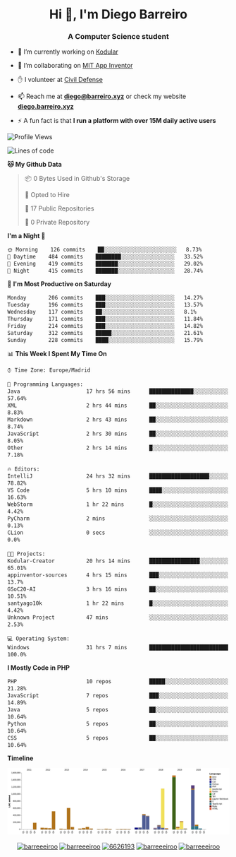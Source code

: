 <h1 align="center">Hi 👋, I'm Diego Barreiro</h1>
<h3 align="center">A Computer Science student</h3>

- 🔭 I’m currently working on [Kodular](https://www.kodular.io)

- 👯 I’m collaborating on [MIT App Inventor](https://github.com/mit-cml/appinventor-sources)

- ✋ I volunteer at [Civil Defense](https://proteccioncivil.sdc.gal)

- 📫 Reach me at **diego@barreiro.xyz** or check my website **[diego.barreiro.xyz](https://diego.barreiro.xyz)**

- ⚡ A fun fact is that **I run a platform with over 15M daily active users**

<!--START_SECTION:waka-->
![Profile Views](http://img.shields.io/badge/Profile%20Views-60-blue)

![Lines of code](https://img.shields.io/badge/From%20Hello%20World%20I%27ve%20Written-21.7%20million%20lines%20of%20code-blue)

**🐱 My Github Data** 

> 📦 0 Bytes Used in Github's Storage 
 > 
> 💼 Opted to Hire
 > 
> 📜 17 Public Repositories
 > 
> 🔑 0 Private Repository 
 > 
**I'm a Night 🦉** 

```text
🌞 Morning    126 commits    ██░░░░░░░░░░░░░░░░░░░░░░░   8.73% 
🌆 Daytime    484 commits    ████████░░░░░░░░░░░░░░░░░   33.52% 
🌃 Evening    419 commits    ███████░░░░░░░░░░░░░░░░░░   29.02% 
🌙 Night      415 commits    ███████░░░░░░░░░░░░░░░░░░   28.74%

```
📅 **I'm Most Productive on Saturday** 

```text
Monday       206 commits    ███░░░░░░░░░░░░░░░░░░░░░░   14.27% 
Tuesday      196 commits    ███░░░░░░░░░░░░░░░░░░░░░░   13.57% 
Wednesday    117 commits    ██░░░░░░░░░░░░░░░░░░░░░░░   8.1% 
Thursday     171 commits    ███░░░░░░░░░░░░░░░░░░░░░░   11.84% 
Friday       214 commits    ███░░░░░░░░░░░░░░░░░░░░░░   14.82% 
Saturday     312 commits    █████░░░░░░░░░░░░░░░░░░░░   21.61% 
Sunday       228 commits    ████░░░░░░░░░░░░░░░░░░░░░   15.79%

```


📊 **This Week I Spent My Time On** 

```text
⌚︎ Time Zone: Europe/Madrid

💬 Programming Languages: 
Java                     17 hrs 56 mins      ██████████████░░░░░░░░░░░   57.64% 
XML                      2 hrs 44 mins       ██░░░░░░░░░░░░░░░░░░░░░░░   8.83% 
Markdown                 2 hrs 43 mins       ██░░░░░░░░░░░░░░░░░░░░░░░   8.74% 
JavaScript               2 hrs 30 mins       ██░░░░░░░░░░░░░░░░░░░░░░░   8.05% 
Other                    2 hrs 14 mins       █░░░░░░░░░░░░░░░░░░░░░░░░   7.18%

🔥 Editors: 
IntelliJ                 24 hrs 32 mins      ███████████████████░░░░░░   78.82% 
VS Code                  5 hrs 10 mins       ████░░░░░░░░░░░░░░░░░░░░░   16.63% 
WebStorm                 1 hr 22 mins        █░░░░░░░░░░░░░░░░░░░░░░░░   4.42% 
PyCharm                  2 mins              ░░░░░░░░░░░░░░░░░░░░░░░░░   0.13% 
CLion                    0 secs              ░░░░░░░░░░░░░░░░░░░░░░░░░   0.0%

🐱‍💻 Projects: 
Kodular-Creator          20 hrs 14 mins      ████████████████░░░░░░░░░   65.01% 
appinventor-sources      4 hrs 15 mins       ███░░░░░░░░░░░░░░░░░░░░░░   13.7% 
GSoC20-AI                3 hrs 16 mins       ██░░░░░░░░░░░░░░░░░░░░░░░   10.51% 
santyago10k              1 hr 22 mins        █░░░░░░░░░░░░░░░░░░░░░░░░   4.42% 
Unknown Project          47 mins             ░░░░░░░░░░░░░░░░░░░░░░░░░   2.53%

💻 Operating System: 
Windows                  31 hrs 7 mins       █████████████████████████   100.0%

```

**I Mostly Code in PHP** 

```text
PHP                      10 repos            █████░░░░░░░░░░░░░░░░░░░░   21.28% 
JavaScript               7 repos             ███░░░░░░░░░░░░░░░░░░░░░░   14.89% 
Java                     5 repos             ██░░░░░░░░░░░░░░░░░░░░░░░   10.64% 
Python                   5 repos             ██░░░░░░░░░░░░░░░░░░░░░░░   10.64% 
CSS                      5 repos             ██░░░░░░░░░░░░░░░░░░░░░░░   10.64%

```


**Timeline**

![Chart not found](https://github.com/barreeeiroo/barreeeiroo/blob/master/charts/bar_graph.png) 


<!--END_SECTION:waka-->

<p align="center">
<a href="https://twitter.com/barreeeiroo" target="blank"><img align="center" src="https://cdn.jsdelivr.net/npm/simple-icons@3.0.1/icons/twitter.svg" alt="barreeeiroo" height="20" width="20" /></a>
<a href="https://linkedin.com/in/barreeeiroo" target="blank"><img align="center" src="https://cdn.jsdelivr.net/npm/simple-icons@3.0.1/icons/linkedin.svg" alt="barreeeiroo" height="20" width="20" /></a>
<a href="https://stackoverflow.com/users/6626193" target="blank"><img align="center" src="https://cdn.jsdelivr.net/npm/simple-icons@3.0.1/icons/stackoverflow.svg" alt="6626193" height="20" width="20" /></a>
<a href="https://fb.com/barreeeiroo" target="blank"><img align="center" src="https://cdn.jsdelivr.net/npm/simple-icons@3.0.1/icons/facebook.svg" alt="barreeeiroo" height="20" width="20" /></a>
<a href="https://instagram.com/barreeeiroo" target="blank"><img align="center" src="https://cdn.jsdelivr.net/npm/simple-icons@3.0.1/icons/instagram.svg" alt="barreeeiroo" height="20" width="20" /></a>
</p>
